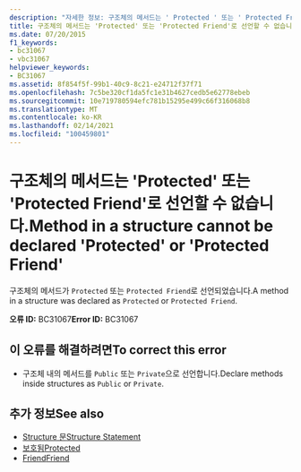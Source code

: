 ```yaml
---
description: "자세한 정보: 구조체의 메서드는 ' Protected ' 또는 ' Protected Friend '로 선언할 수 없습니다."
title: 구조체의 메서드는 'Protected' 또는 'Protected Friend'로 선언할 수 없습니다.
ms.date: 07/20/2015
f1_keywords:
- bc31067
- vbc31067
helpviewer_keywords:
- BC31067
ms.assetid: 8f854f5f-99b1-40c9-8c21-e24712f37f71
ms.openlocfilehash: 7c5be320cf1da5fc1e31b4627cedb5e62778ebeb
ms.sourcegitcommit: 10e719780594efc781b15295e499c66f316068b8
ms.translationtype: MT
ms.contentlocale: ko-KR
ms.lasthandoff: 02/14/2021
ms.locfileid: "100459801"
---
```

# <a name="method-in-a-structure-cannot-be-declared-protected-or-protected-friend"></a><span data-ttu-id="b1eb4-103">구조체의 메서드는 'Protected' 또는 'Protected Friend'로 선언할 수 없습니다.</span><span class="sxs-lookup"><span data-stu-id="b1eb4-103">Method in a structure cannot be declared 'Protected' or 'Protected Friend'</span></span>

<span data-ttu-id="b1eb4-104">구조체의 메서드가 `Protected` 또는 `Protected Friend`로 선언되었습니다.</span><span class="sxs-lookup"><span data-stu-id="b1eb4-104">A method in a structure was declared as `Protected` or `Protected Friend`.</span></span>  
  
 <span data-ttu-id="b1eb4-105">**오류 ID:** BC31067</span><span class="sxs-lookup"><span data-stu-id="b1eb4-105">**Error ID:** BC31067</span></span>  
  
## <a name="to-correct-this-error"></a><span data-ttu-id="b1eb4-106">이 오류를 해결하려면</span><span class="sxs-lookup"><span data-stu-id="b1eb4-106">To correct this error</span></span>  
  
- <span data-ttu-id="b1eb4-107">구조체 내의 메서드를 `Public` 또는 `Private`으로 선언합니다.</span><span class="sxs-lookup"><span data-stu-id="b1eb4-107">Declare methods inside structures as `Public` or `Private`.</span></span>  
  
## <a name="see-also"></a><span data-ttu-id="b1eb4-108">추가 정보</span><span class="sxs-lookup"><span data-stu-id="b1eb4-108">See also</span></span>

- [<span data-ttu-id="b1eb4-109">Structure 문</span><span class="sxs-lookup"><span data-stu-id="b1eb4-109">Structure Statement</span></span>](../language-reference/statements/structure-statement.md)
- [<span data-ttu-id="b1eb4-110">보호됨</span><span class="sxs-lookup"><span data-stu-id="b1eb4-110">Protected</span></span>](../language-reference/modifiers/protected.md)
- [<span data-ttu-id="b1eb4-111">Friend</span><span class="sxs-lookup"><span data-stu-id="b1eb4-111">Friend</span></span>](../language-reference/modifiers/friend.md)
